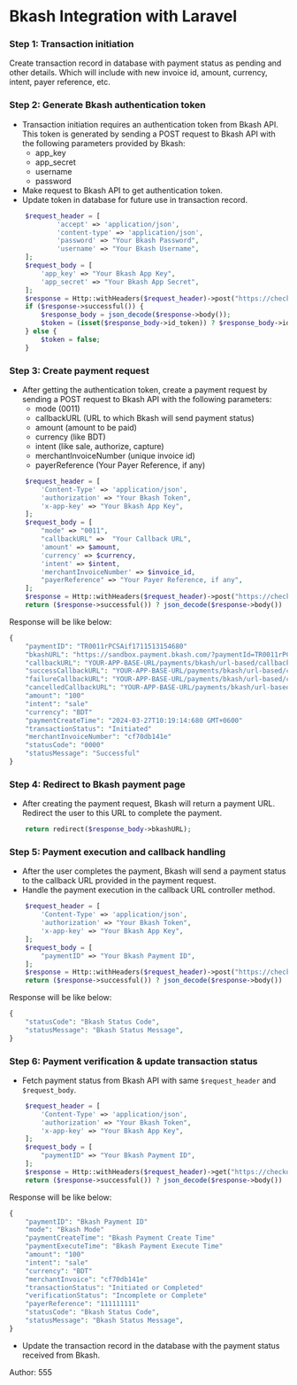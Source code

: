 # Bkash Integration with Laravel


### Step 1: Transaction initiation
Create transaction record in database with payment status as pending and other details.
Which will include with new invoice id, amount, currency, intent, payer reference, etc.


### Step 2: Generate Bkash authentication token
- Transaction initiation requires an authentication token from Bkash API. This token is generated by sending a POST request to Bkash API with the following parameters provided by Bkash:
    - app_key
    - app_secret
    - username
    - password 
- Make request to Bkash API to get authentication token.
- Update token in database for future use in transaction record.
```php
    $request_header = [
            'accept' => 'application/json',
            'content-type' => 'application/json',
            'password' => "Your Bkash Password",
            'username' => "Your Bkash Username",
    ];
    $request_body = [
        'app_key' => "Your Bkash App Key",
        'app_secret' => "Your Bkash App Secret",
    ];
    $response = Http::withHeaders($request_header)->post("https://checkout.sandbox.bka.sh/v1.2.0-beta/checkout/token/grant", $request_body);
    if ($response->successful()) {
        $response_body = json_decode($response->body());
        $token = (isset($response_body->id_token)) ? $response_body->id_token : false;
    } else {
        $token = false;
    }
```
### Step 3: Create payment request
- After getting the authentication token, create a payment request by sending a POST request to Bkash API with the following parameters:
    - mode (0011)
    - callbackURL (URL to which Bkash will send payment status)
    - amount (amount to be paid)
    - currency (like BDT)
    - intent (like sale, authorize, capture)
    - merchantInvoiceNumber (unique invoice id)
    - payerReference (Your Payer Reference, if any)
```php
    $request_header = [
        'Content-Type' => 'application/json',
        'authorization' => "Your Bkash Token",
        'x-app-key' => "Your Bkash App Key",
    ];
    $request_body = [
        "mode" => "0011",
        "callbackURL" =>  "Your Callback URL",
        'amount' => $amount,
        'currency' => $currency,
        'intent' => $intent,
        'merchantInvoiceNumber' => $invoice_id,
        "payerReference" => "Your Payer Reference, if any",
    ];
    $response = Http::withHeaders($request_header)->post("https://checkout.sandbox.bka.sh/v1.2.0-beta/checkout/payment/create", $request_body);
    return ($response->successful()) ? json_decode($response->body()) : false;
```
Response will be like below:
```php
{
    "paymentID": "TR0011rPCSAif1711513154680"
    "bkashURL": "https://sandbox.payment.bkash.com/?paymentId=TR0011rPCSAif1711513154680&hash=f(qh-cTfPjB4MWj8PY8(Ch3JZ4KHcVcEpmMGsgYpx9p)TAk4M5SDxURRJegxtFf)O)3BOi0)aVR.f4)9bXbawvS9ja!3D-l0MNTG1711513154680&mode=0011&apiVersion=v1.2.0-beta"
    "callbackURL": "YOUR-APP-BASE-URL/payments/bkash/url-based/callback/cf70db141e"
    "successCallbackURL": "YOUR-APP-BASE-URL/payments/bkash/url-based/callback/cf70db141e?paymentID=TR0011rPCSAif1711513154680&status=success"
    "failureCallbackURL": "YOUR-APP-BASE-URL/payments/bkash/url-based/callback/cf70db141e?paymentID=TR0011rPCSAif1711513154680&status=failure"
    "cancelledCallbackURL": "YOUR-APP-BASE-URL/payments/bkash/url-based/callback/cf70db141e?paymentID=TR0011rPCSAif1711513154680&status=cancel"
    "amount": "100"
    "intent": "sale"
    "currency": "BDT"
    "paymentCreateTime": "2024-03-27T10:19:14:680 GMT+0600"
    "transactionStatus": "Initiated"
    "merchantInvoiceNumber": "cf70db141e"
    "statusCode": "0000"
    "statusMessage": "Successful"
}

```
### Step 4: Redirect to Bkash payment page
- After creating the payment request, Bkash will return a payment URL. Redirect the user to this URL to complete the payment.
```php
    return redirect($response_body->bkashURL);
```
### Step 5: Payment execution and callback handling
- After the user completes the payment, Bkash will send a payment status to the callback URL provided in the payment request.
- Handle the payment execution in the callback URL controller method.
```php
    $request_header = [
        'Content-Type' => 'application/json',
        'authorization' => "Your Bkash Token",
        'x-app-key' => "Your Bkash App Key",
    ];
    $request_body = [
        "paymentID" => "Your Bkash Payment ID",
    ];
    $response = Http::withHeaders($request_header)->post("https://checkout.sandbox.bka.sh/v1.2.0-beta/checkout/payment/execute", $request_body);
    return ($response->successful()) ? json_decode($response->body()) : false;
```
Response will be like below:
```php
{
    "statusCode": "Bkash Status Code",
    "statusMessage": "Bkash Status Message",
}
```
### Step 6: Payment verification & update transaction status
- Fetch payment status from Bkash API with same `$request_header` and `$request_body`.
```php
    $request_header = [
        'Content-Type' => 'application/json',
        'authorization' => "Your Bkash Token",
        'x-app-key' => "Your Bkash App Key",
    ];
    $request_body = [
        "paymentID" => "Your Bkash Payment ID",
    ];
    $response = Http::withHeaders($request_header)->get("https://checkout.sandbox.bka.sh/v1.2.0-beta/checkout/payment/query");
    return ($response->successful()) ? json_decode($response->body()) : false;
```
Response will be like below:
```php
{
    "paymentID": "Bkash Payment ID"
    "mode": "Bkash Mode"
    "paymentCreateTime": "Bkash Payment Create Time"
    "paymentExecuteTime": "Bkash Payment Execute Time"
    "amount": "100"
    "intent": "sale"
    "currency": "BDT"
    "merchantInvoice": "cf70db141e"
    "transactionStatus": "Initiated or Completed"
    "verificationStatus": "Incomplete or Complete"
    "payerReference": "111111111"
    "statusCode": "Bkash Status Code",
    "statusMessage": "Bkash Status Message",
}
```
- Update the transaction record in the database with the payment status received from Bkash.

Author:
555